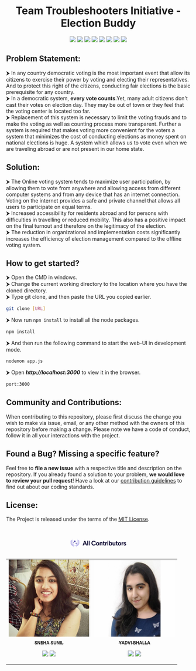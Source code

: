 <div align = "center">
    
# Team Troubleshooters Initiative - Election Buddy

![](https://img.shields.io/badge/HTML-239120?style=for-the-badge&logo=html5&logoColor=white)
![](https://img.shields.io/badge/CSS3-1572B6?style=for-the-badge&logo=css3&logoColor=white)
![](https://img.shields.io/badge/JavaScript-F7DF1E?style=for-the-badge&logo=javascript&logoColor=black)
![](https://img.shields.io/badge/MongoDB-4EA94B?style=for-the-badge&logo=mongodb&logoColor=white)
![](https://img.shields.io/badge/Node.js-43853D?style=for-the-badge&logo=node.js&logoColor=white)
![](https://img.shields.io/badge/Bootstrap-563D7C?style=for-the-badge&logo=bootstrap&logoColor=white)
![](https://img.shields.io/badge/Git-F05032?style=for-the-badge&logo=git&logoColor=white)
![](https://img.shields.io/badge/Visual_Studio_Code-0078D4?style=for-the-badge&logo=visual%20studio%20code&logoColor=white)

</div>


## Problem Statement:

⮞ In any country democratic voting is the most important event that allow its citizens to exercise their power by voting and electing their representatives. And to protect this right of the citizens, conducting fair elections is the basic prerequisite for any country. 
<br>
⮞ In a democratic system, **every vote counts**.Yet, many adult citizens don't cast their votes on election day. They may be out of town or they feel that the voting center is located too far. 
<br>
⮞ Replacement of this system is necessary to limit the voting frauds and to make the voting as well as counting process more transparent. Further a system is required that makes voting more convenient for the voters a system that minimizes the cost of conducting elections as money spent on national elections is huge. A system which allows us to vote even when we are traveling abroad or are not present in our home state. 

## Solution:

⮞ The Online voting system tends to maximize user participation, by allowing them to vote from anywhere and allowing access from different computer systems and from any device that has an internet connection. Voting on the internet provides a safe and private channel that allows all users to participate on equal terms. 
<br>
⮞ Increased accessibility for residents abroad and for persons with difficulties in travelling or reduced mobility. This also has a positive impact on the final turnout and therefore on the legitimacy of the election. 
<br>
⮞ The reduction in organizational and implementation costs significantly increases the efficiency of election management compared to the offline voting system.

## How to get started?

⮞ Open the CMD in windows.
<br>
⮞ Change the current working directory to the location where you have the cloned directory.
<br>
⮞ Type git clone, and then paste the URL you copied earlier.

```sh
git clone [URL]
```

⮞ Now run `npm install` to install all the node packages.

```sh
npm install
```

⮞ And then run the following command to start the web-UI in development mode. 

```sh
nodemon app.js
```
⮞ Open ***http://localhost:3000*** to view it in the browser.
```sh
port:3000
```

## Community and Contributions:
When contributing to this repository, please first discuss the change you wish to make via issue, email, or any other method with the owners of this repository before making a change. Please note we have a code of conduct, follow it in all your interactions with the project.

## Found a Bug? Missing a specific feature?

Feel free to **file a new issue** with a respective title and description on the repository. If you already found a solution to your problem, **we would love to review your pull request**! Have a look at our [contribution guidelines](https://github.com/yadvi12/Troubleshooters/blob/main/CONTRIBUTING.md) to find out about our coding standards.

## License:
The Project is released under the terms of the [MIT License](LICENSE).

</br>
</br>

<div align="center">
    <a href="https://allcontributors.org">
        <img width="30%" height="50%" src="/images/contribute.svg" alt="✨ All Contributors ✨" width="800px" />
    </a>
</div>

</br>
<div align="center">
<table>
  <tr align = "center">
       <td align="center"><a href="https://github.com/snehasunilnair"><img src="/images/WhatsApp Image 2021-05-02 at 11.04.54 AM.jpeg" width="220px" height="210px" alt=""/><br /><sub><b>SNEHA SUNIL</b></sub></a><br /><p align="center">
    
   <a href="https://www.linkedin.com/in/snehasunil/" alt="Linkedin"><img src="https://raw.githubusercontent.com/jayehernandez/jayehernandez/3f5402efef9a0ae89211a6e04609558e862ca616/readme/linkedin-fill.svg"></a>
    <a href="mailto:ss4795@srmist.edu.in" alt="Contact me"><img src="https://raw.githubusercontent.com/jayehernandez/jayehernandez/3f5402efef9a0ae89211a6e04609558e862ca616/readme/mail-fill.svg"></a>
   
  </p>
</td>
      
   <td align="center"><a href="https://github.com/yadvi12"><img src="/images/WhatsApp Image 2021-04-30 at 7.14.36 PM.jpeg" width="220px;" height="210px;" alt=""/><br /><sub><b>YADVI BHALLA</b></sub></a><br />
    <p align="center">
   
   <a href="https://www.linkedin.com/in/yadvibhalla1210" alt="Linkedin"><img src="https://raw.githubusercontent.com/jayehernandez/jayehernandez/3f5402efef9a0ae89211a6e04609558e862ca616/readme/linkedin-fill.svg"></a>
    <a href="mailto:yadvibhalla2002@gmail.com" alt="Contact me"><img src="https://raw.githubusercontent.com/jayehernandez/jayehernandez/3f5402efef9a0ae89211a6e04609558e862ca616/readme/mail-fill.svg"></a>
   
  
   
  </tr>
  </table>
  </div>
